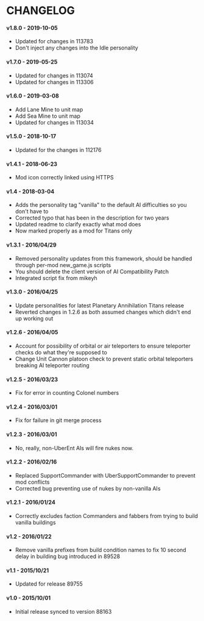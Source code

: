 # CHANGELOG

#### v1.8.0 - 2019-10-05

- Updated for changes in 113783
- Don't inject any changes into the Idle personality

#### v1.7.0 - 2019-05-25

- Updated for changes in 113074
- Updated for changes in 113306

#### v1.6.0 - 2019-03-08

- Add Lane Mine to unit map
- Add Sea Mine to unit map
- Updated for changes in 113034

#### v1.5.0 - 2018-10-17

- Updated for the changes in 112176

#### v1.4.1 - 2018-06-23

- Mod icon correctly linked using HTTPS

#### v1.4 - 2018-03-04

- Adds the personality tag "vanilla" to the default AI difficulties so you don't have to
- Corrected typo that has been in the description for two years
- Updated readme to clarify exactly what mod does
- Now marked properly as a mod for Titans only

#### v1.3.1 - 2016/04/29

- Removed personality updates from this framework, should be handled through per-mod new_game.js scripts
- You should delete the client version of AI Compatibility Patch
- Integrated script fix from mikeyh

#### v1.3.0 - 2016/04/25

- Update personalities for latest Planetary Annihilation Titans release
- Reverted changes in 1.2.6 as both assumed changes which didn't end up working out

#### v1.2.6 - 2016/04/05

- Account for possibility of orbital or air teleporters to ensure teleporter checks do what they're supposed to
- Change Unit Cannon platoon check to prevent static orbital teleporters breaking AI teleporter routing

#### v1.2.5 - 2016/03/23

- Fix for error in counting Colonel numbers

#### v1.2.4 - 2016/03/01

- Fix for failure in git merge process

#### v1.2.3 - 2016/03/01

- No, really, non-UberEnt AIs will fire nukes now.

#### v1.2.2 - 2016/02/16

- Replaced SupportCommander with UberSupportCommander to prevent mod conflicts
- Corrected bug preventing use of nukes by non-vanilla AIs

#### v1.2.1 - 2016/01/24

- Correctly excludes faction Commanders and fabbers from trying to build vanilla buildings

#### v1.2 - 2016/01/22

- Remove vanilla prefixes from build condition names to fix 10 second delay in building bug introduced in 89528

#### v1.1 - 2015/10/21

- Updated for release 89755

#### v1.0 - 2015/10/01

- Initial release synced to version 88163
